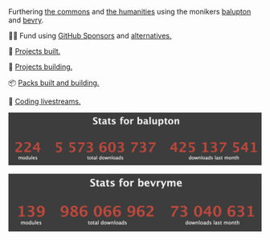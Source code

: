 Furthering [the commons](https://en.wikipedia.org/wiki/Information_commons#Software_commons) and [the humanities](https://en.wikipedia.org/wiki/Humanities) using the monikers [balupton](https://github.com/balupton) and [bevry](https://github.com/bevry).

🙇‍♂️ Fund using [GitHub Sponsors](https://github.com/sponsors/balupton) and [alternatives.](https://bevry.me/fund)

🏰 [Projects built.](https://balupton.com/projects)

🎑 [Projects building.](https://bevry.me/projects)

📦 [Packs built and building.](https://coda.io/@balupton/packs)

🎥 [Coding livestreams.](https://twitch.tv/balupton)

[![Benjamin's Package Installation Statistics](https://github.com/balupton/balupton/blob/master/balupton-npm-stats.png?raw=true)](https://npm-stat.com/charts.html?author=balupton)

[![Bevry's Package Installation Statistics](https://github.com/balupton/balupton/blob/master/bevryme-npm-stats.png?raw=true)](https://npm-stat.com/charts.html?author=bevryme)
